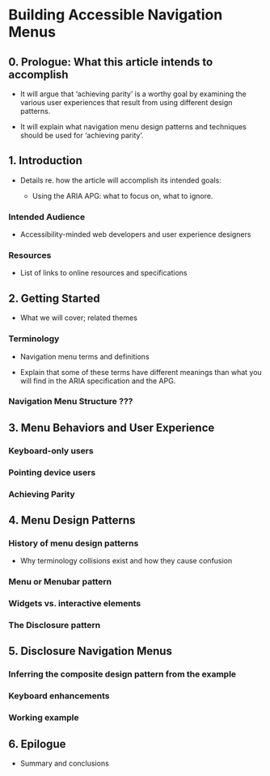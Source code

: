 # Building Accessible Navigation Menus

## 0. Prologue: What this article intends to accomplish

* It will argue that ‘achieving parity’ is a worthy goal by examining the various user experiences that result from using different design patterns.

* It will explain what navigation menu design patterns and techniques should be used for ‘achieving parity’.

## 1. Introduction

* Details re. how the article will accomplish its intended goals:

    * Using the ARIA APG: what to focus on, what to ignore.

### Intended Audience

* Accessibility-minded web developers and user experience designers

### Resources

* List of links to online resources and specifications

## 2. Getting Started

* What we will cover; related themes

### Terminology

* Navigation menu terms and definitions

* Explain that some of these terms have different meanings than what you will find in the ARIA specification and the APG.

### Navigation Menu Structure ???

## 3. Menu Behaviors and User Experience

### Keyboard-only users

### Pointing device users

### Achieving Parity

## 4. Menu Design Patterns

### History of menu design patterns

* Why terminology collisions exist and how they cause confusion

### Menu or Menubar pattern

### Widgets vs. interactive elements

### The Disclosure pattern

## 5. Disclosure Navigation Menus

### Inferring the composite design pattern from the example

### Keyboard enhancements

### Working example

## 6. Epilogue

* Summary and conclusions
